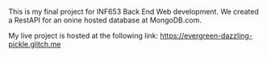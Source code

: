 This is my final project for INF653 Back End Web development.
We created a RestAPI for an onine hosted database at MongoDB.com.

My live project is hosted at the following link: https://evergreen-dazzling-pickle.glitch.me
